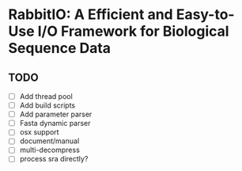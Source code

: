 # RabbitIO: A Efficient and Easy-to-Use I/O Framework for Biological Sequence Data

## TODO
- [ ] Add thread pool
- [ ] Add build scripts
- [ ] Add parameter parser
- [ ] Fasta dynamic parser
- [ ] osx support
- [ ] document/manual
- [ ] multi-decompress 
- [ ] process sra directly?
